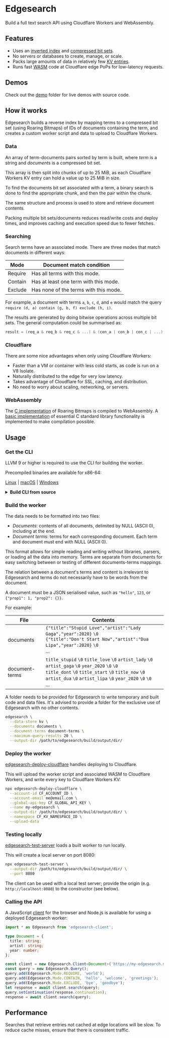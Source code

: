 # Edgesearch

Build a full text search API using Cloudflare Workers and WebAssembly.

## Features

- Uses an [inverted index](https://en.wikipedia.org/wiki/Inverted_index) and [compressed bit sets](https://roaringbitmap.org/).
- No servers or databases to create, manage, or scale.
- Packs large amounts of data in relatively few [KV entries](https://www.cloudflare.com/products/workers-kv/).
- Runs fast [WASM](https://webassembly.org/) code at Cloudflare edge PoPs for low-latency requests.

## Demos

Check out the [demo](./demo) folder for live demos with source code.

## How it works

Edgesearch builds a reverse index by mapping terms to a compressed bit set (using Roaring Bitmaps) of IDs of documents containing the term, and creates a custom worker script and data to upload to Cloudflare Workers.

### Data

An array of term-documents pairs sorted by term is built, where *term* is a string and *documents* is a compressed bit set.

This array is then split into chunks of up to 25 MiB, as each Cloudflare Workers KV entry can hold a value up to 25 MiB in size.

To find the documents bit set associated with a term, a binary search is done to find the appropriate chunk, and then the pair within the chunk.

The same structure and process is used to store and retrieve document contents.

Packing multiple bit sets/documents reduces read/write costs and deploy times, and improves caching and execution speed due to fewer fetches.

### Searching

Search terms have an associated mode. There are three modes that match documents in different ways:

|Mode|Document match condition|
|---|---|
|Require|Has all terms with this mode.|
|Contain|Has at least one term with this mode.|
|Exclude|Has none of the terms with this mode.|

For example, a document with terms `a`, `b`, `c`, `d`, and `e` would match the query `require (d, a) contain (g, b, f) exclude (h, i)`.

The results are generated by doing bitwise operations across multiple bit sets.
The general computation could be summarised as:

```c
result = (req_a & req_b & req_c & ...) & (con_a | con_b | con_c | ...) & ~(exc_a | exc_b | exc_c | ...)
```

### Cloudflare

There are some nice advantages when only using Cloudflare Workers:

- Faster than a VM or container with less cold starts, as code is run on a V8 Isolate.
- Naturally distributed to the edge for very low latency.
- Takes advantage of Cloudflare for SSL, caching, and distribution.
- No need to worry about scaling, networking, or servers.

### WebAssembly

The [C implementation](https://github.com/RoaringBitmap/CRoaring) of Roaring Bitmaps is compiled to WebAssembly. A [basic implementation](./wasm/) of essential C standard library functionality is implemented to make compilation possible.

## Usage

### Get the CLI

LLVM 9 or higher is required to use the CLI for building the worker.

Precompiled binaries are available for x86-64:

[Linux](https://wilsonl.in/edgesearch/bin/0.4.1-linux-x86_64) |
[macOS](https://wilsonl.in/edgesearch/bin/0.4.1-macos-x86_64) |
[Windows](https://wilsonl.in/edgesearch/bin/0.4.1-windows-x86_64.exe)

<details>
<summary><strong>Build CLI from source</strong></summary>

[Rust](https://www.rust-lang.org) must be installed.

```sh
bash ./prebuild.sh
cargo build --release
```

The CLI will be available at `./target/release/edgesearch`.
</details>

### Build the worker

The data needs to be formatted into two files:

- *Documents*: contents of all documents, delimited by NULL (ASCII 0), including at the end.
- *Document terms*: terms for each corresponding document. Each term and document must end with NULL (ASCII 0).

This format allows for simple reading and writing without libraries, parsers, or loading all the data into memory.
Terms are separate from documents for easy switching between or testing of different documents-terms mappings.

The relation between a document's terms and content is irrelevant to Edgesearch and terms do not necessarily have to be words from the document.

A document must be a JSON serialised value, such as `"hello"`, `123`, or `{"prop1": 1, "prop2": {}}`.

For example:

|File|Contents|
|---|---|
|documents|`{"title":"Stupid Love","artist":"Lady Gaga","year":2020}` `\0` <br> `{"title":"Don't Start Now","artist":"Dua Lipa","year":2020}` `\0` <br> ...|
|document-terms|`title_stupid` `\0` `title_love` `\0` `artist_lady` `\0` `artist_gaga` `\0` `year_2020` `\0` `\0` <br> `title_dont` `\0` `title_start` `\0` `title_now` `\0` `artist_dua` `\0` `artist_lipa` `\0` `year_2020` `\0` `\0` <br> ...|

A folder needs to be provided for Edgesearch to write temporary and built code and data files. It's advised to provide a folder for the exclusive use of Edgesearch with no other contents.

```bash
edgesearch \
  --data-store kv \
  --documents documents \
  --document-terms document-terms \
  --maximum-query-results 20 \
  --output-dir /path/to/edgesearch/build/output/dir/
```

### Deploy the worker

[edgesearch-deploy-cloudflare](./deployer/cloudflare) handles deploying to Cloudflare.

This will upload the worker script and associated WASM to Cloudflare Workers, and write every key to Cloudflare Workers KV:

```bash
npx edgesearch-deploy-cloudflare \
  --account-id CF_ACCOUNT_ID \
  --account-email me@email.com \
  --global-api-key CF_GLOBAL_API_KEY \
  --name my-edgesearch \
  --output-dir /path/to/edgesearch/build/output/dir/ \
  --namespace CF_KV_NAMESPACE_ID \
  --upload-data
```

### Testing locally

[edgesearch-test-server](./tester) loads a built worker to run locally.

This will create a local server on port 8080:

```bash
npx edgesearch-test-server \
  --output-dir /path/to/edgesearch/build/output/dir/ \
  --port 8080
```

The client can be used with a local test server; provide the origin (e.g. `http://localhost:8080`) to the constructor (see below).

### Calling the API

A JavaScript [client](./client/) for the browser and Node.js is available for using a deployed Edgesearch worker:

```typescript
import * as Edgesearch from 'edgesearch-client';

type Document = {
  title: string;
  artist: string;
  year: number;
};

const client = new Edgesearch.Client<Document>('https://my-edgesearch.me.workers.dev');
const query = new Edgesearch.Query();
query.add(Edgesearch.Mode.REQUIRE, 'world');
query.add(Edgesearch.Mode.CONTAIN, 'hello', 'welcome', 'greetings');
query.add(Edgesearch.Mode.EXCLUDE, 'bye', 'goodbye');
let response = await client.search(query);
query.setContinuation(response.continuation);
response = await client.search(query);
```

## Performance

Searches that retrieve entries not cached at edge locations will be slow. To reduce cache misses, ensure that there is consistent traffic.
